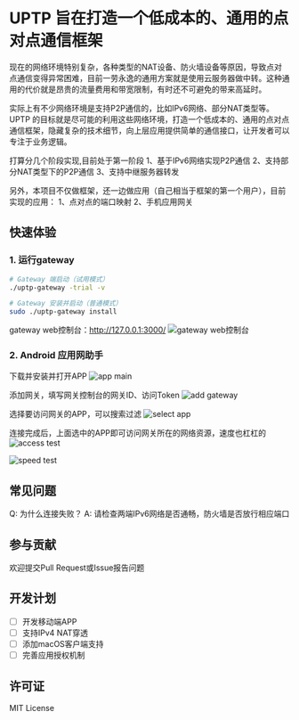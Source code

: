 # UPTP 旨在打造一个低成本的、通用的点对点通信框架
现在的网络环境特别复杂，各种类型的NAT设备、防火墙设备等原因，导致点对点通信变得异常困难，目前一劳永逸的通用方案就是使用云服务器做中转。这种通用的代价就是昂贵的流量费用和带宽限制，有时还不可避免的带来高延时。

实际上有不少网络环境是支持P2P通信的，比如IPv6网络、部分NAT类型等。UPTP 的目标就是尽可能的利用这些网络环境，打造一个低成本的、通用的点对点通信框架，隐藏复杂的技术细节，向上层应用提供简单的通信接口，让开发者可以专注于业务逻辑。

打算分几个阶段实现,目前处于第一阶段
1、基于IPv6网络实现P2P通信
2、支持部分NAT类型下的P2P通信
3、支持中继服务器转发


另外，本项目不仅做框架，还一边做应用（自己相当于框架的第一个用户），目前实现的应用：
1、点对点的端口映射
2、手机应用网关

## 快速体验

### 1. 运行gateway
```bash
# Gateway 端启动（试用模式）
./uptp-gateway -trial -v

# Gateway 安装并启动（普通模式）
sudo ./uptp-gateway install
```
gateway web控制台：http://127.0.0.1:3000/
![gateway web控制台](docs/images/gateway-web.png)

### 2. Android 应用网助手

下载并安装并打开APP
![app main](docs/images/android_app1.png)


添加网关，填写网关控制台的网关ID、访问Token
![add gateway](docs/images/android_app2.jpg)


选择要访问网关的APP，可以搜索过滤
![select app](docs/images/android_app3.png)


连接完成后，上面选中的APP即可访问网关所在的网络资源，速度也杠杠的
![access test](docs/images/android_app5.jpg)

![speed test](docs/images/android_app4.jpg)




## 常见问题

Q: 为什么连接失败？
A: 请检查两端IPv6网络是否通畅，防火墙是否放行相应端口

## 参与贡献
欢迎提交Pull Request或Issue报告问题

## 开发计划

- [ ] 开发移动端APP
- [ ] 支持IPv4 NAT穿透
- [ ] 添加macOS客户端支持
- [ ] 完善应用授权机制

## 许可证
MIT License